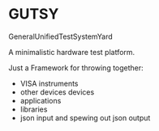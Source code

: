 # GUTSY
GeneralUnifiedTestSystemYard

A minimalistic hardware test platform.

Just a Framework for throwing together:
* VISA instruments
* other devices devices
* applications
* libraries
* json input
and spewing out json output
